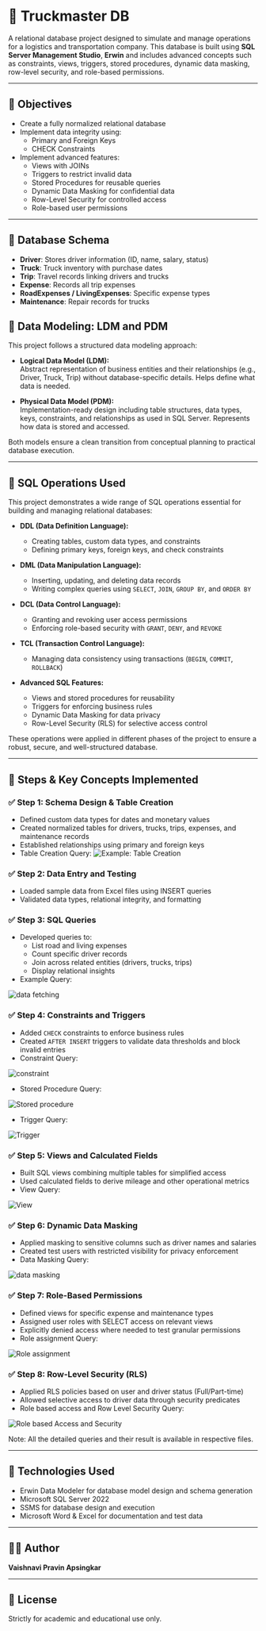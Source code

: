 # 🚛 Truckmaster DB

A relational database project designed to simulate and manage operations for a logistics and transportation company. This database is built using **SQL Server Management Studio**, **Erwin** and includes advanced concepts such as constraints, views, triggers, stored procedures, dynamic data masking, row-level security, and role-based permissions.

---

## 📌 Objectives

- Create a fully normalized relational database
- Implement data integrity using:
  - Primary and Foreign Keys
  - CHECK Constraints
- Implement advanced features:
  - Views with JOINs
  - Triggers to restrict invalid data
  - Stored Procedures for reusable queries
  - Dynamic Data Masking for confidential data
  - Row-Level Security for controlled access
  - Role-based user permissions

---

## 🧱 Database Schema

- **Driver**: Stores driver information (ID, name, salary, status)
- **Truck**: Truck inventory with purchase dates
- **Trip**: Travel records linking drivers and trucks
- **Expense**: Records all trip expenses
- **RoadExpenses / LivingExpenses**: Specific expense types
- **Maintenance**: Repair records for trucks

## 🧩 Data Modeling: LDM and PDM

This project follows a structured data modeling approach:

- **Logical Data Model (LDM):**  
  Abstract representation of business entities and their relationships (e.g., Driver, Truck, Trip) without database-specific details. Helps define what data is needed.

- **Physical Data Model (PDM):**  
  Implementation-ready design including table structures, data types, keys, constraints, and relationships as used in SQL Server. Represents how data is stored and accessed.

Both models ensure a clean transition from conceptual planning to practical database execution.

---

## 🧮 SQL Operations Used

This project demonstrates a wide range of SQL operations essential for building and managing relational databases:

- **DDL (Data Definition Language):**
  - Creating tables, custom data types, and constraints
  - Defining primary keys, foreign keys, and check constraints

- **DML (Data Manipulation Language):**
  - Inserting, updating, and deleting data records
  - Writing complex queries using `SELECT`, `JOIN`, `GROUP BY`, and `ORDER BY`

- **DCL (Data Control Language):**
  - Granting and revoking user access permissions
  - Enforcing role-based security with `GRANT`, `DENY`, and `REVOKE`

- **TCL (Transaction Control Language):**
  - Managing data consistency using transactions (`BEGIN`, `COMMIT`, `ROLLBACK`)

- **Advanced SQL Features:**
  - Views and stored procedures for reusability
  - Triggers for enforcing business rules
  - Dynamic Data Masking for data privacy
  - Row-Level Security (RLS) for selective access control

These operations were applied in different phases of the project to ensure a robust, secure, and well-structured database.

---

## 🔧 Steps & Key Concepts Implemented

### ✅ Step 1: Schema Design & Table Creation
- Defined custom data types for dates and monetary values
- Created normalized tables for drivers, trucks, trips, expenses, and maintenance records
- Established relationships using primary and foreign keys
- Table Creation Query:
![Example: Table Creation](https://github.com/VaishnaviApsingkar/Truckmaster_DB/blob/main/images/Step2_creating_data.png)

### ✅ Step 2: Data Entry and Testing
- Loaded sample data from Excel files using INSERT queries
- Validated data types, relational integrity, and formatting

### ✅ Step 3: SQL Queries
- Developed queries to:
  - List road and living expenses
  - Count specific driver records
  - Join across related entities (drivers, trucks, trips)
  - Display relational insights
- Example Query:

![data fetching](https://github.com/VaishnaviApsingkar/Truckmaster_DB/blob/main/images/step3_example.png)

### ✅ Step 4: Constraints and Triggers
- Added `CHECK` constraints to enforce business rules
- Created `AFTER INSERT` triggers to validate data thresholds and block invalid entries
- Constraint Query:

![constraint](https://github.com/VaishnaviApsingkar/Truckmaster_DB/blob/main/images/Step4_constraint.png)
- Stored Procedure Query:

![Stored procedure](https://github.com/VaishnaviApsingkar/Truckmaster_DB/blob/main/images/Step4_stored_procedure.png)
- Trigger Query:

![Trigger](https://github.com/VaishnaviApsingkar/Truckmaster_DB/blob/main/images/Step4_trigger.png)

### ✅ Step 5: Views and Calculated Fields
- Built SQL views combining multiple tables for simplified access
- Used calculated fields to derive mileage and other operational metrics
- View Query:

![View](https://github.com/VaishnaviApsingkar/Truckmaster_DB/blob/main/images/Step5_view.png)

### ✅ Step 6: Dynamic Data Masking
- Applied masking to sensitive columns such as driver names and salaries
- Created test users with restricted visibility for privacy enforcement
- Data Masking Query:

![data masking](https://github.com/VaishnaviApsingkar/Truckmaster_DB/blob/main/images/Step6_data_masking.png)

### ✅ Step 7: Role-Based Permissions
- Defined views for specific expense and maintenance types
- Assigned user roles with SELECT access on relevant views
- Explicitly denied access where needed to test granular permissions
- Role assignment Query:

![Role assignment](https://github.com/VaishnaviApsingkar/Truckmaster_DB/blob/main/images/Step7_role_assignment.png)

### ✅ Step 8: Row-Level Security (RLS)
- Applied RLS policies based on user and driver status (Full/Part-time)
- Allowed selective access to driver data through security predicates
- Role based access and Row Level Security Query:

![Role based Access and Security](https://github.com/VaishnaviApsingkar/Truckmaster_DB/blob/main/images/Step8_access_security.png)

  Note: All the detailed queries and their result is available in respective files.

---

## 💼 Technologies Used

- Erwin Data Modeler for database model design and schema generation
- Microsoft SQL Server 2022 
- SSMS for database design and execution
- Microsoft Word & Excel for documentation and test data

---

## 👩‍💻 Author

**Vaishnavi Pravin Apsingkar**  

---

## 📜 License

Strictly for academic and educational use only.
